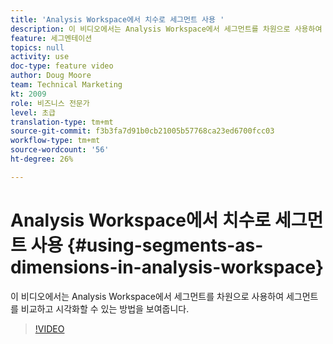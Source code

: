 ```yaml
---
title: 'Analysis Workspace에서 치수로 세그먼트 사용 '
description: 이 비디오에서는 Analysis Workspace에서 세그먼트를 차원으로 사용하여 세그먼트를 비교하고 시각화할 수 있는 방법을 보여줍니다.
feature: 세그멘테이션
topics: null
activity: use
doc-type: feature video
author: Doug Moore
team: Technical Marketing
kt: 2009
role: 비즈니스 전문가
level: 초급
translation-type: tm+mt
source-git-commit: f3b3fa7d91b0cb21005b57768ca23ed6700fcc03
workflow-type: tm+mt
source-wordcount: '56'
ht-degree: 26%

---
```



# Analysis Workspace에서 치수로 세그먼트 사용 {#using-segments-as-dimensions-in-analysis-workspace}

이 비디오에서는 Analysis Workspace에서 세그먼트를 차원으로 사용하여 세그먼트를 비교하고 시각화할 수 있는 방법을 보여줍니다.

>[!VIDEO](https://video.tv.adobe.com/v/23974/?quality=12)
